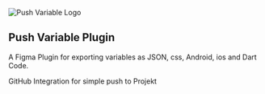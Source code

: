 ![Push Variable Logo](https://github.com/5niperspider/figma-push-ariables/blob/master/src/assets/logo.png?raw=true)

## Push Variable Plugin

A Figma Plugin for exporting variables as JSON, css, Android, ios and Dart Code. 

GitHub Integration for simple push to Projekt
